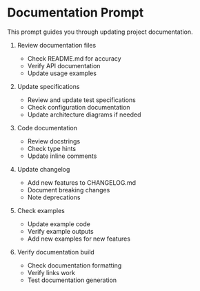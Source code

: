 # Documentation Prompt

This prompt guides you through updating project documentation.

1. Review documentation files
   - Check README.md for accuracy
   - Verify API documentation
   - Update usage examples

2. Update specifications
   - Review and update test specifications
   - Check configuration documentation
   - Update architecture diagrams if needed

3. Code documentation
   - Review docstrings
   - Check type hints
   - Update inline comments

4. Update changelog
   - Add new features to CHANGELOG.md
   - Document breaking changes
   - Note deprecations

5. Check examples
   - Update example code
   - Verify example outputs
   - Add new examples for new features

6. Verify documentation build
   - Check documentation formatting
   - Verify links work
   - Test documentation generation
